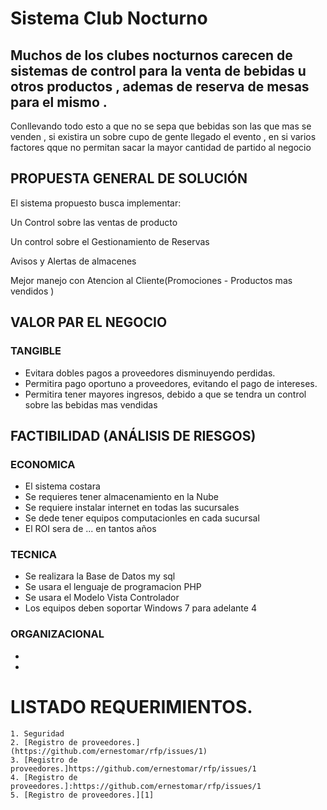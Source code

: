 # Sistema Club Nocturno

## Muchos de los clubes nocturnos carecen de sistemas de control para la venta de bebidas u otros productos , ademas de reserva de mesas para el mismo .

Conllevando todo esto a que no se sepa que bebidas son las que mas se venden , si existira un sobre cupo de gente llegado el evento , en si varios factores qque no permitan sacar la mayor cantidad de partido al negocio



## PROPUESTA GENERAL DE SOLUCIÓN

El sistema propuesto busca implementar:

Un Control sobre las ventas de producto

Un control sobre el Gestionamiento de Reservas 

Avisos y Alertas de almacenes

Mejor manejo con Atencion al Cliente(Promociones - Productos mas vendidos ) 

## VALOR PAR EL NEGOCIO

### TANGIBLE

 - Evitara dobles pagos a proveedores disminuyendo perdidas.
 - Permitira pago oportuno a proveedores, evitando el pago de intereses.
 - Permitira tener mayores ingresos, debido a que se tendra un control sobre las bebidas mas vendidas 

 

## FACTIBILIDAD (ANÁLISIS DE RIESGOS)

### ECONOMICA
 - El sistema costara
 - Se requieres tener almacenamiento en la Nube 
 - Se requiere instalar internet en todas las sucursales
 - Se dede tener equipos computacionles en cada sucursal
 - El ROI sera de ... en tantos años
 
### TECNICA
 - Se realizara la Base de Datos my sql 
 - Se usara el lenguaje de programacion PHP 
 - Se usara el Modelo Vista Controlador  
 - Los equipos deben soportar Windows 7 para adelante 
4
### ORGANIZACIONAL
 -
 -
 
 
# LISTADO REQUERIMIENTOS.
	1. Seguridad
	2. [Registro de proveedores.](https://github.com/ernestomar/rfp/issues/1)
	3. [Registro de proveedores.]https://github.com/ernestomar/rfp/issues/1
	4. [Registro de proveedores.]:https://github.com/ernestomar/rfp/issues/1
	5. [Registro de proveedores.][1]
	

